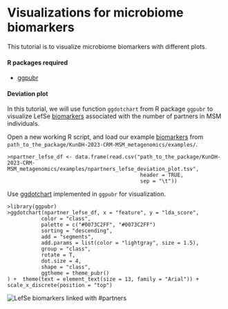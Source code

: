 # Visualizations for microbiome biomarkers 
This tutorial is to visualize microbiome biomarkers with different plots.

#### R packages required

* [ggpubr](https://rpkgs.datanovia.com/ggpubr/)

#### Deviation plot

In this tutorial, we will use function `ggdotchart` from R package `ggpubr` to visualize LefSe [biomarkers](../example_data/npartners_lefse_deviation_plot.tsv) associated with the number of partners in MSM individuals.   

Open a new working R script, and load our example [biomarkers](../example_data/npartners_lefse_deviation_plot.tsv) from `path_to_the_package/KunDH-2023-CRM-MSM_metagenomics/examples/`.

```{r}
>npartner_lefse_df <- data.frame(read.csv("path_to_the_package/KunDH-2023-CRM-MSM_metagenomics/examples/npartners_lefse_deviation_plot.tsv",
                                           header = TRUE,
                                           sep = "\t"))
```

Use [ggdotchart](https://rpkgs.datanovia.com/ggpubr/reference/ggdotchart.html) implemented in `ggpubr` for visualization.
```{r}
>library(ggpubr)
>ggdotchart(npartner_lefse_df, x = "feature", y = "lda_score",
           color = "class",
           palette = c("#0073C2FF", "#0073C2FF")
           sorting = "descending",                       
           add = "segments",                            
           add.params = list(color = "lightgray", size = 1.5),
           group = "class",             
           rotate = T,
           dot.size = 4,         
           shape = "class",   
           ggtheme = theme_pubr()     
) +  theme(text = element_text(size = 13, family = "Arial")) +  scale_x_discrete(position = "top")
```

![LefSe biomarkers linked with #partners](../images/npartner_lefse_biomarkers.png)